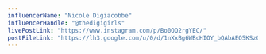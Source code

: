 ```yaml
---
influencerName: "Nicole Digiacobbe"
influencerHandle: "@thedigigirls"
livePostLink: "https://www.instagram.com/p/Bo0OQ2rgYEC/"
postFileLink: "https://lh3.google.com/u/0/d/1nXxBg6WBcHIOY_bQAbAEO5KSz05bmWN6"
---
```

